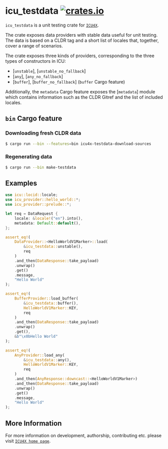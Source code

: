# icu_testdata [![crates.io](https://img.shields.io/crates/v/icu_testdata)](https://crates.io/crates/icu_testdata)

`icu_testdata` is a unit testing crate for [`ICU4X`].

The crate exposes data providers with stable data useful for unit testing. The data is
based on a CLDR tag and a short list of locales that, together, cover a range of scenarios.

The crate exposes three kinds of providers, corresponding to the three types of constructors
in ICU:
* [`unstable`], [`unstable_no_fallback`]
* [`any`], [`any_no_fallback`]
* [`buffer`], [`buffer_no_fallback`] (`buffer` Cargo feature)


Additionally, the `metadata` Cargo feature exposes the [`metadata`] module which contains
information such as the CLDR Gitref  and the list of included locales.

## `bin` Cargo feature

### Downloading fresh CLDR data

```bash
$ cargo run --bin --features=bin icu4x-testdata-download-sources
```

### Regenerating data

```bash
$ cargo run --bin make-testdata
```

## Examples

```rust
use icu::locid::locale;
use icu_provider::hello_world::*;
use icu_provider::prelude::*;

let req = DataRequest {
    locale: &locale!("en").into(),
    metadata: Default::default(),
};

assert_eq!(
    DataProvider::<HelloWorldV1Marker>::load(
        &icu_testdata::unstable(),
        req
    )
    .and_then(DataResponse::take_payload)
    .unwrap()
    .get()
    .message,
    "Hello World"
);

assert_eq!(
    BufferProvider::load_buffer(
        &icu_testdata::buffer(),
        HelloWorldV1Marker::KEY,
        req
    )
    .and_then(DataResponse::take_payload)
    .unwrap()
    .get(),
    &b"\x0bHello World"
);

assert_eq!(
    AnyProvider::load_any(
        &icu_testdata::any(),
        HelloWorldV1Marker::KEY,
        req
    )
    .and_then(AnyResponse::downcast::<HelloWorldV1Marker>)
    .and_then(DataResponse::take_payload)
    .unwrap()
    .get()
    .message,
    "Hello World"
);
```

[`ICU4X`]: ../icu/index.html

## More Information

For more information on development, authorship, contributing etc. please visit [`ICU4X home page`](https://github.com/unicode-org/icu4x).
